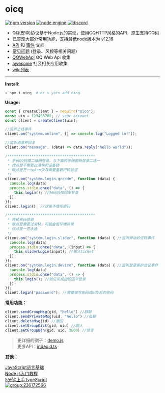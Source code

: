 # oicq

[![npm version](https://img.shields.io/npm/v/oicq.svg?logo=npm)](https://www.npmjs.com/package/oicq)
[![node engine](https://img.shields.io/node/v/oicq.svg)](https://nodejs.org)
[![discord](https://img.shields.io/static/v1?label=chat&message=on%20discord&color=7289da&logo=discord)](https://discord.gg/gKnU7BARzv)

* QQ(安卓)协议基于Node.js的实现，使用CQHTTP风格的API，原生支持CQ码
* 已实现大部分常用功能，支持最低node版本为 v12.16
* [API](https://github.com/takayama-lily/oicq/wiki/91.API%E6%96%87%E6%A1%A3) 和 [事件](https://github.com/takayama-lily/oicq/wiki/92.%E4%BA%8B%E4%BB%B6%E6%96%87%E6%A1%A3) 文档
* [常见问题](https://github.com/takayama-lily/oicq/wiki/02.%E5%85%B6%E4%BB%96%E5%B8%B8%E8%A7%81%E9%97%AE%E9%A2%98) (登录、风控等相关问题)
* [QQWebApi](./web-api.md) QQ Web Api 收集
* [awesome](./awesome.md) 社区相关应用收集
* [wiki列表](https://github.com/takayama-lily/oicq/wiki)

----

**Install:**

```bash
> npm i oicq  # or > yarn add oicq
```

**Usage:**

```js
const { createClient } = require("oicq");
const uin = 123456789; // your account
const client = createClient(uin);

//监听上线事件
client.on("system.online", () => console.log("Logged in!"));

//监听消息并回复
client.on("message", (data) => data.reply("hello world"));

/****************************************
 * 手机QQ扫描二维码登录，与下面的传统密码登录二选一
 * 优点是不需要过滑块和设备锁
 * 缺点是万一token失效需要重新扫码验证
 */
client.on("system.login.qrcode", function (data) {
  console.log(data)
  process.stdin.once("data", () => {
    this.login(); //扫码后按回车登录
  });
});
client.login(); //这里不填写密码

/****************************************
 * 传统密码登录
 * 缺点是需要过滑块，可能会报环境异常
 * 优点是一劳永逸
 */
client.on("system.login.slider", function (data) { //监听滑动验证码事件
  console.log(data)
  process.stdin.once("data", (input) => {
    this.sliderLogin(input); //输入ticket
  });
});
client.on("system.login.device", function (data) { //监听登录保护验证事件
  console.log(data)
  process.stdin.once("data", () => {
    this.login(); //验证完成后按回车登录
  });
});
client.login("password"); //需要填写密码或md5后的密码
```

**常用功能：**

```js
client.sendGroupMsg(gid, "hello") //群聊
client.sendPrivateMsg(uid, "hello") //私聊
client.deleteMsg(id) //撤回
client.setGroupKick(gid, uid) //踢人
client.setGroupBan(gid, uid, 3600) //禁言
```

> 更详细的例子：[demo.js](docs/demo.js)  
> 更多API：[index.d.ts](https://github.com/takayama-lily/oicq/blob/b600469337bf9ecd5a871413661d56c6325afce3/index.d.ts#L655)  

**其他：**

[JavaScript语言基础](https://developer.mozilla.org/zh-CN/docs/Web/JavaScript)  
[Node.js入门教程](http://nodejs.cn/learn)  
[5分钟上手TypeScript](https://www.tslang.cn/docs/handbook/typescript-in-5-minutes.html)  
[![group:236172566](https://img.shields.io/badge/group-236172566-blue)](https://qm.qq.com/cgi-bin/qm/qr?k=NXw3NEA5lzPjkRhyEpjVBqMpdg1WHRKJ&jump_from=webapi)
